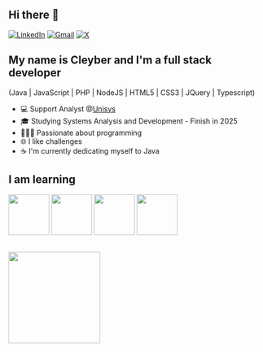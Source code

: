 ## Hi there 👋
[![LinkedIn](https://img.shields.io/badge/linkedin-%230077B5.svg?style=for-the-badge&logo=linkedin&logoColor=white)](https://www.linkedin.com/in/cleyber-matos/)
[![Gmail](https://img.shields.io/badge/Gmail-D14836?style=for-the-badge&logo=gmail&logoColor=white)](mailto:cleyber.fernandes@gmail.com)
[![X](https://img.shields.io/badge/X-%23000000.svg?style=for-the-badge&logo=X&logoColor=white)](https://x.com/CleyberMatos)
## My name is Cleyber and I'm a full stack developer 

(Java | JavaScript | PHP | NodeJS | HTML5 | CSS3 | JQuery | Typescript)
<!--
**cleyber2010/cleyber2010** is a ✨ _special_ ✨ repository because its `README.md` (this file) appears on your GitHub profile.

Here are some ideas to get you started:

- 🔭 I’m currently working on ...
- 🌱 I’m currently learning ...
- 👯 I’m looking to collaborate on ...
- 🤔 I’m looking for help with ...
- 💬 Ask me about ...
- 📫 How to reach me: ...
- 😄 Pronouns: ...
- ⚡ Fun fact: ...
-->

- 💻 Support Analyst @<a href='https://www.unisys.com/pt/'>Unisys</a>
- 🎓 Studying Systems Analysis and Development - Finish in 2025
- 👨🏾‍💻 Passionate about programming
- 🌐 I like challenges
- :coffee: I'm currently dedicating myself to Java

## I am learning
<div>
  <img src="https://cdn.jsdelivr.net/gh/devicons/devicon@latest/icons/java/java-original.svg" width="80" height="80" /> 
  <img src="https://cdn.jsdelivr.net/gh/devicons/devicon@latest/icons/nodejs/nodejs-original-wordmark.svg" width="80" height="80"/>
  <img src="https://cdn.jsdelivr.net/gh/devicons/devicon@latest/icons/docker/docker-original.svg" width="80" height="80"/>
  <img src="https://cdn.jsdelivr.net/gh/devicons/devicon@latest/icons/kubernetes/kubernetes-original.svg" width="80" height="80"/>
</div>

##
<div>
          <a href="https://github.com/cleyber2010">
          <img loading="lazy" height="180em" src="https://github-readme-stats.vercel.app/api/top-langs/?username=cleyber2010&layout=compact&langs_count=7&theme=dracula"/>
</div>
          
          
          
